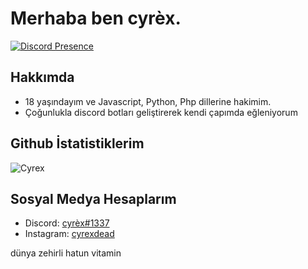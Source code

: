 # Merhaba ben cyrèx.
[![Discord Presence](https://lanyard-profile-readme.vercel.app/api/297002000661610506)](https://discord.com/users/297002000661610506)
## Hakkımda
- 18 yaşındayım ve Javascript, Python, Php dillerine hakimim.
- Çoğunlukla discord botları geliştirerek kendi çapımda eğleniyorum

## Github İstatistiklerim
![Cyrex](https://github-readme-stats.vercel.app/api?username=cyrexdd&show_icons=true&count_private=true&theme=react&hide_border=true&bg_color=0D1117)

## Sosyal Medya Hesaplarım
- Discord: [cyrèx#1337](https://discord.com/users/297002000661610506)
- Instagram: [cyrexdead](https://instagram.com/cyrexdead)




dünya zehirli hatun vitamin

